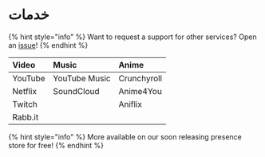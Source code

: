 # خدمات

{% hint style="info" %}
Want to request a support for other services? Open an [issue](https://github.com/PreMiD/Presences/issues/new?template=service_request.md)!
{% endhint %}

| Video | Music | Anime |
| :--- | :--- | :--- |
| YouTube | YouTube Music | Crunchyroll |
| Netflix | SoundCloud | Anime4You |
| Twitch |  | Aniflix |
| Rabb.it |  |  |

{% hint style="info" %}
More available on our soon releasing presence store for free!
{% endhint %}



